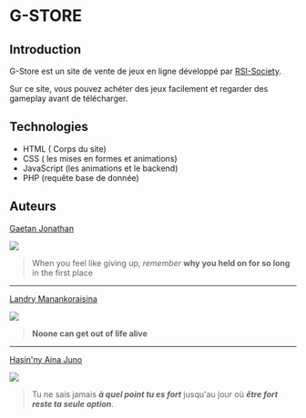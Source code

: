 # G-STORE

## Introduction
G-Store est un site de vente de jeux en ligne développé par [RSI-Society](https://github.com/RSI-Society).

Sur ce site, vous pouvez achéter des jeux facilement et regarder des gameplay avant de télécharger.

## Technologies
- HTML ( Corps du site)
- CSS   ( les mises en formes et animations)
- JavaScript  (les animations et le backend)
- PHP (requête base de donnée)


## Auteurs

    

[Gaetan Jonathan](https://gaetan1903.gitthub.io)

<img align="center" src="https://scontent.ftnr1-1.fna.fbcdn.net/v/t1.0-1/c0.7.160.160a/p160x160/70915215_1101650060031768_2165901172139884544_n.jpg?_nc_cat=109&_nc_eui2=AeG-BAZvZyPFs2rKwx6hnsHXJzgIzOUkqknbXrtnirlRZnMUcKvAkAuh_ARLdkWoSi59po6QPUgcR8QsOkaZbBFKxmLqUwl20mW1p4NB0WLBDg&_nc_oc=AQnViA_OMeXpBtqRIPZNW_4tDYy5wWy69ixaj0lfS6SkDMTYFX9GKHGx5HwaiRwuN04&_nc_ht=scontent.ftnr1-1.fna&oh=5b2a419dea178c2938e50dee3255f3c7&oe=5E640ED9">

> When you feel like giving up, *remember* **why you held on for so long** in the first place

________________


[Landry Manankoraisina](https://Landris18.github.io) 

<img align="center" src="https://scontent.ftnr1-1.fna.fbcdn.net/v/t1.0-1/c0.0.160.160a/p160x160/38431607_645068425859121_4886376218120683520_n.jpg?_nc_cat=110&_nc_eui2=AeFZ9DHG0t9Td9ZgidPdyQOLw7HyxvjgNGwF7t4JnrraWyytEHAfv8lmQe0jnX61ilSB-kdt91YgCsWpfG4erJwfny3o8ZzJFLioQlWJXfxr7A&_nc_oc=AQmChTHtmnoGz2ShNF31BcZQFBPh5C6_vYAPRITY8tMJnj5ezdcU0hNbHyyM19zLrgY&_nc_ht=scontent.ftnr1-1.fna&oh=7f2062596f98dd20f6c4f13fdfe8e8cf&oe=5E6417E3">

> **Noone can get out of life alive**

__________________


[Hasin'ny Aina Juno](https://jahjuno.github.io)

<img align="center" src="https://scontent.ftnr1-1.fna.fbcdn.net/v/t1.0-1/c27.0.160.160a/p160x160/44991690_104554680546388_6389584371942162432_n.jpg?_nc_cat=107&_nc_eui2=AeEXvgWxWaimHudt4mxqMzaw2URQGSGww3iL3YOQKPhhajziDoWcfDKoqFbMx-M4CT-CEe4UPQcrhwYxVSkDR9rN3oyMO4gPPbURopTAcDQOgA&_nc_oc=AQnJ8MRY6m3ZuMxcsigTNbdadY7qmTfJ_rbt9L_5GIp-RWd_lOi_Z-4zvdAxGdw2ZiI&_nc_ht=scontent.ftnr1-1.fna&oh=e067543dd2d4167a082dd35cb535b91d&oe=5E5DA2CF">

> Tu ne sais jamais ***à quel point tu es fort*** jusqu'au jour où ***être fort reste ta seule option***.
